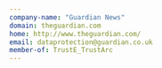 ```yaml
---
company-name: "Guardian News"
domain: theguardian.com
home: http://www.theguardian.com/
email: dataprotection@guardian.co.uk
member-of: TrustE_TrustArc
---
```




